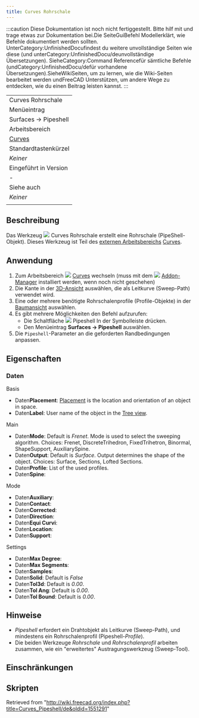 ```yaml
---
title: Curves Rohrschale
---
```

:::caution
Diese Dokumentation ist noch nicht fertiggestellt. Bitte hilf mit und trage etwas zur Dokumentation bei.Die SeiteGuiBefehl Modellerklärt, wie Befehle dokumentiert werden sollten. UnterCategory:UnfinishedDocufindest du weitere unvollständige Seiten wie diese (und unterCategory:UnfinishedDocu/deunvollständige Übersetzungen). SieheCategory:Command Referencefür sämtliche Befehle (undCategory:UnfinishedDocu/defür vorhandene Übersetzungen).SieheWikiSeiten, um zu lernen, wie die Wiki-Seiten bearbeitet werden undFreeCAD Unterstützen, um andere Wege zu entdecken, wie du einen Beitrag leisten kannst.
:::

|  |
| --- |
| Curves Rohrschale |
| Menüeintrag |
| Surfaces → Pipeshell |
| Arbeitsbereich |
| [Curves](/Curves_Workbench/de "Curves Workbench/de") |
| Standardtastenkürzel |
| *Keiner* |
| Eingeführt in Version |
| - |
| Siehe auch |
| *Keiner* |
|  |

## Beschreibung

Das Werkzeug ![](/images/Curves_Pipeshell.svg) Curves Rohrschale erstellt eine Rohrschale (PipeShell-Objekt). Dieses Werkzeug ist Teil des [externen Arbeitsbereichs](/External_workbenches/de "External workbenches/de") [Curves](/Curves_Workbench/de "Curves Workbench/de").

## Anwendung

1. Zum Arbeitsbereich ![](/images/Curves_workbench_icon.svg) [Curves](/Curves_Workbench/de "Curves Workbench/de") wechseln (muss mit dem ![](/images/Std_AddonMgr.svg) [Addon-Manager](/Std_AddonMgr/de "Std AddonMgr/de") installiert werden, wenn noch nicht geschehen)
2. Die Kante in der [3D-Ansicht](/3D_view/de "3D view/de") auswählen, die als Leitkurve (Sweep-Path) verwendet wird.
3. Eine oder mehrere benötigte Rohrschalenprofile (Profile-Objekte) in der [Baumansicht](/Tree_view/de "Tree view/de") auswählen.
4. Es gibt mehrere Möglichkeiten den Befehl aufzurufen:
   * Die Schaltfläche ![](/images/Curves_Pipeshell.svg) Pipeshell In der Symbolleiste drücken.
   * Den Menüeintrag **Surfaces → Pipeshell** auswählen.
5. Die `Pipeshell`-Parameter an die geforderten Randbedingungen anpassen.

## Eigenschaften

### Daten

Basis

* Daten**Placement**: [Placement](/Placement "Placement") is the location and orientation of an object in space.
* Daten**Label**: User name of the object in the [Tree view](/Tree_view "Tree view").

Main

* Daten**Mode**: Default is *Frenet*. Mode is used to select the sweeping algorithm. Choices: Frenet, DiscreteTrihedron, FixedTrihetron, Binormal, ShapeSupport, AuxiliarySpine.
* Daten**Output**: Default is *Surface*. Output determines the shape of the object. Choices: Surface, Sections, Lofted Sections.
* Daten**Profile**: List of the used profiles.
* Daten**Spine**:

Mode

* Daten**Auxiliary**:
* Daten**Contact**:
* Daten**Corrected**:
* Daten**Direction**:
* Daten**Equi Curvi**:
* Daten**Location**:
* Daten**Support**:

Settings

* Daten**Max Degree**:
* Daten**Max Segments**:
* Daten**Samples**:
* Daten**Solid**: Default is *False*
* Daten**Tol3d**: Default is *0.00*.
* Daten**Tol Ang**: Default is *0.00*.
* Daten**Tol Bound**: Default is *0.00*.

## Hinweise

* *Pipeshell* erfordert ein Drahtobjekt als Leitkurve (Sweep-Path), und mindestens ein Rohrschalenprofil (Pipeshell-*Profile*).
* Die beiden Werkzeuge *Rohrschale* und *Rohrschalenprofil* arbeiten zusammen, wie ein "erweitertes" Austragungswerkzeug (Sweep-Tool).

## Einschränkungen

## Skripten

Retrieved from "<http://wiki.freecad.org/index.php?title=Curves_Pipeshell/de&oldid=1551291>"